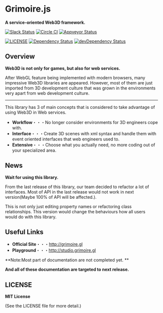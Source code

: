 # Grimoire.js
**A service-oriented Web3D framework.**

[![Slack Status](https://jthree-slackin.herokuapp.com/badge.svg)](https://jthree-slackin.herokuapp.com/)
[![Circle CI](https://circleci.com/gh/GrimoireGL/GrimoireJS.svg?style=svg)](https://circleci.com/gh/GrimoireGL/GrimoireJS)
[![Appveyor Status](https://ci.appveyor.com/api/projects/status/github/GrimoireGL/GrimoireJS?branch=develop&svg=true)](https://ci.appveyor.com/project/LimeStreem/jthree)

[![LICENSE](https://img.shields.io/badge/license-MIT-blue.svg)](https://github.com/jThreeJS/jThree/blob/develop/LICENSE)
[![Dependency Status](https://david-dm.org/GrimoireGL/GrimoireJS.svg)](https://david-dm.org/GrimoireGL/GrimoireJS)
[![devDependency Status](https://david-dm.org/GrimoireGL/GrimoireJS/dev-status.svg)](https://david-dm.org/GrimoireGL/GrimoireJS#info=devDependencies)

## Overview

**Web3D is not only for games, but also for web services.**

After WebGL feature being implemented with modern browsers, many impressive Web3D libraries are appeared. However, most of them are just imported from 3D development culture that was grown in the environments very apart from web development culture.

---

This library has 3 of main concepts that is considered to take advantage of using Web3D in Web services.

* **Workflow**・・・No longer consider environments for 3D engineers cope with.
* **Interface**・・・Create 3D scenes with xml syntax and handle them with event oriented interfaces that web engineers used to.
* **Extensive**・・・Choose what you actually need, no more coding out of your specialized area.

## News

**Wait for using this library.**

From the last release of this library, our team decided to refactor a lot of interfaces. Most of API in the last release would not work in next version(Maybe 100% of API will be affected.).

This is not only just editing property names or refactoring class relationships. This version would change the behaviours how all users would do with this library. 

## Useful Links

* **Official Site**・・・http://grimoire.gl
* **Playground**・・・http://studio.grimoire.gl

**Note:Most part of documentation are not completed yet. **

**And all of these documentation are targeted to next release.**

## LICENSE

**MIT License**

(See the LICENSE file for more detail.)
